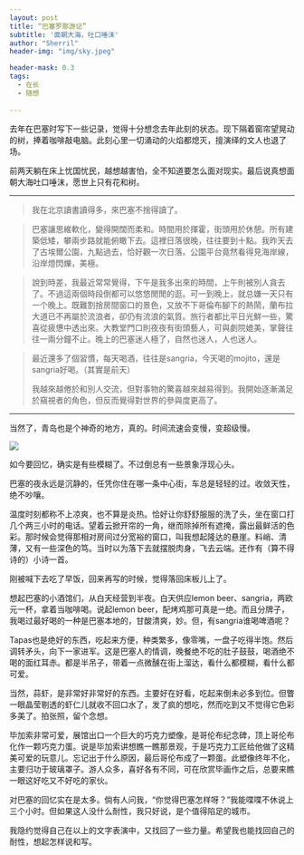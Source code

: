 ```yaml
---
layout: post
title: “巴塞罗那游记”
subtitle: '面朝大海，吐口唾沫'
author: "Sherril"
header-img: "img/sky.jpeg"

header-mask: 0.3
tags:
  - 在长
  - 随想
  
---
```


去年在巴塞时写下一些记录，觉得十分想念去年此刻的状态。现下隔着窗帘望晃动的树，捧着咖啡敲电脑。此刻心里一切涌动的火焰都熄灭，擅演绎的文人也退了场。

前两天躺在床上忧国忧民，越想越害怕，全不知道要怎么面对现实。最后说真想面朝大海吐口唾沫，愿世上只有花和树。

-------

> 我在北京讀書讀得多，來巴塞不捨得讀了。

> 巴塞讓思維軟化，變得開闊而柔和。時間用於揮霍，街頭用於休憩。所有建築低矮，攀兩步路就能俯瞰下去。這裡日落很晚，往往要到十點。我昨天去了古埃爾公園，九點過去，恰好觀一次日落。公園平台竟然看得見海岸線，沿岸燈閃爍，美極。

> 說到時差，我最近常常覺得，下午是我多出來的時間，上午則被別人貪去了。不過這兩個時段倒都可以悠悠閒閒的逛。可一到晚上，就总嫌一天只有一个晚上。既難割捨房間窗口的景色，又放不下哥倫布腳下的熱鬧，蘭布拉大道已不再屬於流浪者，卻仍有流浪的氣質。旅行者都比平日光鮮一些，驚喜從疲憊中透出來。大教堂門口則夜夜有街頭藝人，可與劇院媲美，掌聲往往一兩分鐘不止。晚上的巴塞迷人極了，自然也迷人，人也迷人。

> 最近還多了個習慣，每天喝酒，往往是sangria，今天喝的mojito，還是sangria好喝。（其實是前天）
> 
> 我越來越倦於和別人交流，但對事物的驚喜越來越易得到。我開始逐漸滿足於窺視者的角色，但反而覺得對世界的參與度更高了。


-------

当然了，青岛也是个神奇的地方，真的。时间流速会变慢，变超级慢。

![](https://i.loli.net/2019/08/04/iCXGwpYqEJ98P2B.jpg)

如今要回忆，确实是有些模糊了。不过倒总有一些景象浮现心头。

巴塞的夜永远是沉静的，任凭你住在哪一条中心街，车总是轻轻的过。收敛天性，绝不吵嚷。

温度时刻都称不上凉爽，也不算是炎热。恰好让你舒舒服服的洗了头，坐在窗口打几个两三小时的电话。望着云掀开帘的一角，继而除掉所有遮掩，露出最鲜活的色彩。那时候会觉得那相对房间过分宽裕的窗口，叫我想起隆达的悬崖。料峭、清薄，又有一些深色的笃。当时以为落下去就摆脱肉身，飞去云端。还作有（算不得诗的）小诗一首。


刚被喊下去吃了早饭，回来再写的时候，觉得落回床板儿上了。

想起巴塞的小酒馆们，从白天经营到半夜。白天供应lemon beer、sangria，两欧元一杯，拿着当咖啡喝。说起lemon beer，配烤鸡那可真是一绝。而且分牌子，我喝过最好喝的一种是巴塞本地的，甘酸清爽，妙。但，有sangria谁喝啤酒呢？

Tapas也是绝好的东西，吃起来方便，种类繁多，像零嘴，一盘子吃得半饱。然后调转矛头，向下一家进军。这是巴塞人的情调，晚餐绝不吃的肚子鼓鼓，喝酒绝不喝的面红耳赤。都是半吊子，带着一点微醺在街上溜达，看什么都模糊，看什么都可爱。

当然，蒜虾，是非常好非常好的东西。主要好在好看，吃起来倒未必多到位。但瞥一眼晶莹剔透的虾仁儿就收不回口水了，发了疯的想吃，然而吃到又不觉得它色彩多美了。拍张照，留个念想。

毕加索非常可爱，展馆出口一个巨大的巧克力塑像，是哥伦布纪念碑，顶上哥伦布化作一颗巧克力蛋。说是毕加索讲想瞧一瞧那景观，于是巧克力工匠给他做了这精美可爱的玩意儿。忘记出于什么原因，最后哥伦布成了一颗蛋。此塑像终年不化，主要归功于玻璃罩子。游人众多，喜好各有不同，可在欣赏毕画作之后，总要来瞧一眼这好吃又不好吃的家伙。

对巴塞的回忆实在是太多。倘有人问我，“你觉得巴塞怎样呀？”我能喋喋不休说上三个小时。但如果这人没什么耐性，我只好说，是个值得陷足的城市。

我隐约觉得自己在以上的文字表演中，又找回了一些力量。希望我也能找回自己的耐性，想起怎样说和写。







